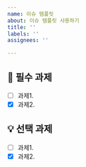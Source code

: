 ```yaml
---
name: 이슈 템플릿
about: 이슈 템플릿 사용하기
title: ''
labels: ''
assignees: ''

---
```


## 📌 필수 과제
- [  ] 과제1.
- [x] 과제2.

## 💡 선택 과제
- [ ] 과제1.
- [x] 과제2.
